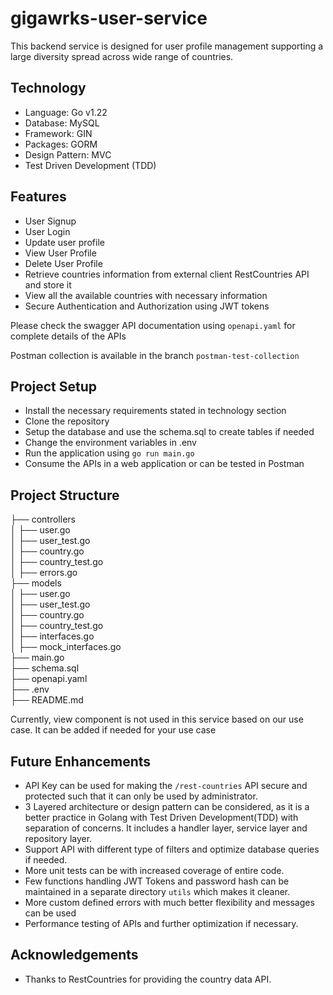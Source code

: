 # gigawrks-user-service

This backend service is designed for user profile management supporting a large diversity spread across wide range of countries.

## Technology
* Language: Go v1.22
* Database: MySQL
* Framework: GIN
* Packages: GORM
* Design Pattern: MVC
* Test Driven Development (TDD)

## Features
* User Signup
* User Login 
* Update user profile
* View User Profile
* Delete User Profile
* Retrieve countries information from external client RestCountries API and store it
* View all the available countries with necessary information
* Secure Authentication and Authorization using JWT tokens

Please check the swagger API documentation using `openapi.yaml` for complete details of the APIs

Postman collection is available in the branch `postman-test-collection`

## Project Setup
* Install the necessary requirements stated in technology section
* Clone the repository
* Setup the database and use the schema.sql to create tables if needed
* Change the environment variables in .env
* Run the application using `go run main.go`
* Consume the APIs in a web application or can be tested in Postman


## Project Structure
├── controllers\
│ ├── user.go\
│ ├── user_test.go\
│ ├── country.go\
│ ├── country_test.go\
│ ├── errors.go\
├── models\
│ ├── user.go\
│ ├── user_test.go\
│ ├── country.go\
│ ├── country_test.go\
│ ├── interfaces.go\
│ ├── mock_interfaces.go\
├── main.go\
├── schema.sql\
├── openapi.yaml\
├── .env\
├── README.md

Currently, view component is not used in this service based on our use case. It can be added if needed for your use case

## Future Enhancements
* API Key can be used for making the `/rest-countries` API secure and protected such that it can only be used by administrator.
* 3 Layered architecture or design pattern can be considered, as it is a better practice in Golang with Test Driven Development(TDD) with separation of concerns. It includes a handler layer, service layer and repository layer.
* Support API with different type of filters and optimize database queries if needed.
* More unit tests can be with increased coverage of entire code.
* Few functions handling JWT Tokens and password hash can be maintained in a separate directory `utils` which makes it cleaner.
* More custom defined errors with much better flexibility and messages can be used
* Performance testing of APIs and further optimization if necessary.


## Acknowledgements
* Thanks to RestCountries for providing the country data API.